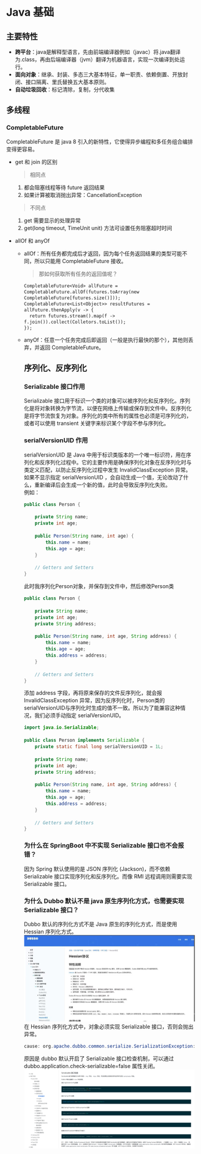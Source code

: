 # Java 基础

## 主要特性
- **跨平台**：java是解释型语言，先由前端编译器例如（javac）将.java翻译为.class，再由后端编译器（jvm）翻译为机器语言，实现一次编译到处运行。
- **面向对象**：继承、封装、多态三大基本特征，单一职责、依赖倒置、开放封闭、接口隔离、里氏替换五大基本原则。
- **自动垃圾回收**：标记清除，复制，分代收集 

## 多线程

### CompletableFuture
CompletableFuture 是 java 8 引入的新特性，它使得异步编程和多任务组合编排变得更容易。
- get 和 join 的区别
  > 相同点
    1. 都会阻塞线程等待 future 返回结果
    2. 如果计算被取消抛出异常：CancellationException
  
  > 不同点
    1. get 需要显示的处理异常
    2. get(long timeout, TimeUnit unit) 方法可设置任务阻塞超时时间
- allOf 和 anyOf
  - allOf：所有任务都完成后才返回，因为每个任务返回结果的类型可能不同，所以只能用 CompletableFuture<Void> 接收。
    > 那如何获取所有任务的返回值呢？
    ```
    CompletableFuture<Void> allFuture = CompletableFuture.allOf(futures.toArray(new CompletableFuture[futures.size()]));
    CompletableFuture<List<Object>> resultFutures = allFuture.thenApply(v -> {
      return futures.stream().map(f -> f.join()).collect(Colletors.toList());
    });
    ```
  - anyOf：任意一个任务完成后即返回（一般是执行最快的那个），其他则丢弃，并返回 CompletableFuture<Object>。

## 序列化、反序列化

### Serializable 接口作用
Serializable 接口用于标识一个类的对象可以被序列化和反序列化。序列化是将对象转换为字节流，以便在网络上传输或保存到文件中。反序列化是将字节流恢复为对象。序列化的类中所有的属性也必须是可序列化的，或者可以使用 transient 关键字来标识某个字段不参与序列化。

### serialVersionUID 作用
serialVersionUID 是 Java 中用于标识类版本的一个唯一标识符，用在序列化和反序列化过程中。它的主要作用是确保序列化对象在反序列化时与类定义匹配，以防止反序列化过程中发生 InvalidClassException 异常。<br/>
如果不显示指定 serialVersionUID ，会自动生成一个值，无论改动了什么，重新编译后会生成一个新的值，此时会导致反序列化失败。<br/>
例如：
```java
public class Person {
    
    private String name;
    private int age;

    public Person(String name, int age) {
        this.name = name;
        this.age = age;
    }

    // Getters and Setters
}
```
此时我序列化Person对象，并保存到文件中，然后修改Person类
```java
public class Person {
    
    private String name;
    private int age;
    private String address;

    public Person(String name, int age, String address) {
        this.name = name;
        this.age = age;
        this.address = address;
    }

    // Getters and Setters
}
```
添加 address 字段，再将原来保存的文件反序列化，就会报 InvalidClassException 异常，因为反序列化时，Person类的serialVersionUID与序列化时生成的值不一致。所以为了能兼容这种情况，我们必须手动指定 serialVersionUID。
```java
import java.io.Serializable;

public class Person implements Serializable {
    private static final long serialVersionUID = 1L;
    
    private String name;
    private int age;
    private String address;

    public Person(String name, int age, String address) {
        this.name = name;
        this.age = age;
        this.address = address;
    }

    // Getters and Setters
}
```

### 为什么在 SpringBoot 中不实现 Serializable 接口也不会报错？
因为 Spring 默认使用的是 JSON 序列化 (Jackson)，而不依赖 Serializable 接口实现序列化和反序列化。而像 RMI 远程调用则需要实现 Serializable 接口。

### 为什么 Dubbo 默认不是 java 原生序列化方式，也需要实现 Serializable 接口？
Dubbo 默认的序列化方式不是 Java 原生的序列化方式，而是使用 Hessian 序列化方式。
![img](./images/hessian.png)
在 Hessian 序列化方式中，对象必须实现 Serializable 接口，否则会抛出异常。
```java
cause: org.apache.dubbo.common.serialize.SerializationException: com.alibaba.fastjson2.JSONException: not support none serializable xxx
```
原因是 dubbo 默认开启了 Serializable 接口检查机制，可以通过 dubbo.application.check-serializable=false 属性关闭。
![img](./images/check-serializable.png)